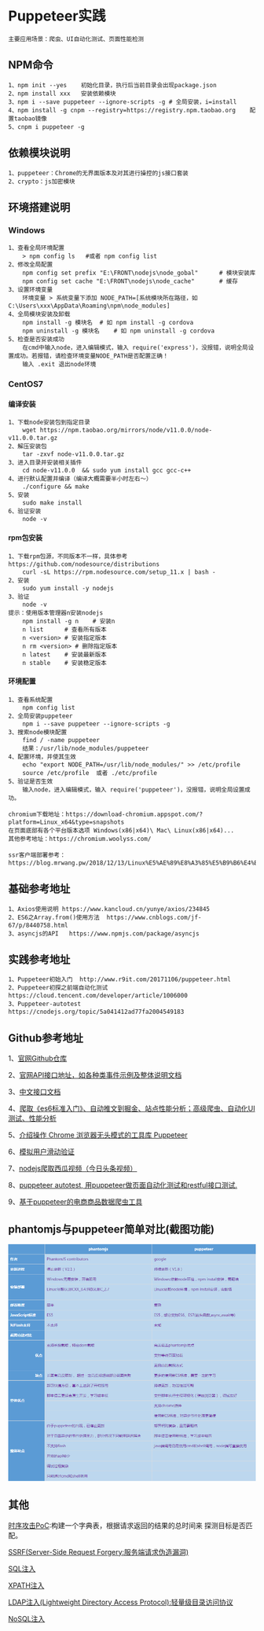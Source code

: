 
# Puppeteer实践
	主要应用场景：爬虫、UI自动化测试、页面性能检测

## NPM命令
	1、npm init --yes	初始化目录，执行后当前目录会出现package.json
	2、npm install xxx	安装依赖模块
	3、npm i --save puppeteer --ignore-scripts -g # 全局安装，i=install
	4、npm install -g cnpm --registry=https://registry.npm.taobao.org	配置taobao镜像
	5、cnpm i puppeteer -g

## 依赖模块说明
	1、puppeteer：Chrome的无界面版本及对其进行操控的js接口套装
	2、crypto：js加密模块

## 环境搭建说明
### Windows
	1、查看全局环境配置
		> npm config ls   #或者 npm config list
	2、修改全局配置
		npm config set prefix "E:\FRONT\nodejs\node_gobal" 		# 模块安装库
		npm config set cache "E:\FRONT\nodejs\node_cache"		# 缓存
	3、设置环境变量
		环境变量 > 系统变量下添加 NODE_PATH=[系统模块所在路径，如C:\Users\xxx\AppData\Roaming\npm\node_modules]
    4、全局模块安装及卸载
		npm install -g 模块名 	# 如 npm install -g cordova
		npm uninstall -g 模块名	# 如 npm uninstall -g cordova
	5、检查是否安装成功
		在cmd中输入node，进入编辑模式，输入 require('express')，没报错，说明全局设置成功。若报错，请检查环境变量NODE_PATH是否配置正确！
		输入 .exit 退出node环境
### CentOS7
#### 编译安装
	1、下载node安装包到指定目录	
		wget https://npm.taobao.org/mirrors/node/v11.0.0/node-v11.0.0.tar.gz
	2、解压安装包
		tar -zxvf node-v11.0.0.tar.gz
	3、进入目录并安装相关插件
		cd node-v11.0.0  && sudo yum install gcc gcc-c++
	4、进行默认配置并编译（编译大概需要半小时左右～）
		./configure	&& make
	5、安装
		sudo make install
	6、验证安装
		node -v
#### rpm包安装		
	1、下载rpm包源，不同版本不一样，具体参考 https://github.com/nodesource/distributions
		curl -sL https://rpm.nodesource.com/setup_11.x | bash -
	2、安装
		sudo yum install -y nodejs
	3、验证
		node -v
	提示：使用版本管理器n安装nodejs
		npm install -g n	# 安装n
		n list		# 查看所有版本
		n <version>	# 安装指定版本
		n rm <version> # 删除指定版本
		n latest	# 安装最新版本
		n stable	# 安装稳定版本
#### 环境配置
	1、查看系统配置
		npm config list
	2、全局安装puppeteer
		npm i --save puppeteer --ignore-scripts -g
	3、搜索node模块配置
		find / -name puppeteer
		结果：/usr/lib/node_modules/puppeteer	
	4、配置环境，并使其生效
		echo "export NODE_PATH=/usr/lib/node_modules/" >> /etc/profile
		source /etc/profile  或者 ./etc/profile
	5、验证是否生效
		输入node，进入编辑模式，输入 require('puppeteer')，没报错，说明全局设置成功。
		
	chromium下载地址：https://download-chromium.appspot.com/?platform=Linux_x64&type=snapshots
	在页面底部有各个平台版本选项 Windows(x86|x64)\ Mac\ Linux(x86|x64)...
	其他参考地址：https://chromium.woolyss.com/
	
	ssr客户端部署参考：https://blog.mrwang.pw/2018/12/13/Linux%E5%AE%89%E8%A3%85%E5%B9%B6%E4%BD%BF%E7%94%A8ssr/

## 基础参考地址
	1、Axios使用说明	https://www.kancloud.cn/yunye/axios/234845
	2、ES6之Array.from()使用方法	https://www.cnblogs.com/jf-67/p/8440758.html
	3、asyncjs的API	https://www.npmjs.com/package/asyncjs

## 实践参考地址	
	1、Puppeteer初始入门  http://www.r9it.com/20171106/puppeteer.html
	2、Puppeteer初探之前端自动化测试	https://cloud.tencent.com/developer/article/1006000
	3、Puppeteer-autotest	https://cnodejs.org/topic/5a041412ad77fa2004549183

## Github参考地址
1、[官网Github仓库](https://github.com/GoogleChrome/puppeteer)

2、[官网API接口地址，如各种类事件示例及整体说明文档](https://github.com/GoogleChrome/puppeteer/blob/master/docs/api.md)

3、[中文接口文档](https://zhaoqize.github.io/puppeteer-api-zh_CN/#/)

4、[爬取《es6标准入门》、自动推文到掘金、站点性能分析；高级爬虫、自动化UI测试、性能分析](https://github.com/zhentaoo/puppeteer-deep)

5、[介绍操作 Chrome 浏览器无头模式的工具库 Puppeteer](https://github.com/laispace/puppeteer-explore)

6、[模拟用户滑动验证](https://github.com/pureZjr/puppeteerDemo)

7、[nodejs爬取西瓜视频（今日头条视频）](https://github.com/jaxQin/node-spider)

8、[puppeteer autotest, 用puppeteer做页面自动化测试和restful接口测试.](https://github.com/dmoosocool/puppeteer-autotest)

9、[基于puppeteer的电商商品数据爬虫工具](https://github.com/xiongwilee/SkuSpider)

## phantomjs与puppeteer简单对比(截图功能)
![Screenshot](data/pp_phjs_compare.png)

## 其他

[时序攻击PoC](https://www.xd10086.com/posts/6571528057063090587/):构建一个字典表，根据请求返回的结果的总时间来
探测目标是否匹配。

[SSRF(Server-Side Request Forgery:服务端请求伪造漏洞)](https://www.jianshu.com/p/d1d1c40f6d4c)

[SQL注入](https://www.oschina.net/translate/sql-injection-walkthrought)

[XPATH注入](https://www.cnblogs.com/backlion/p/8554749.html)
   
[LDAP注入(Lightweight Directory Access Protocol):轻量级目录访问协议](https://www.jianshu.com/p/d94673be9ed0)

[NoSQL注入](https://www.cnblogs.com/wangyayun/p/6598166.html)